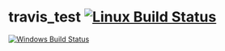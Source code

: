 # travis_test [![Linux Build Status](https://travis-ci.org/bitchelov/travis_test.svg?branch=master)](https://travis-ci.org/bitchelov/travis_test)


[![Windows Build Status](https://ci.appveyor.com/api/github/webhook?id=g7rjfw3ra1clq2n1
)](https://ci.appveyor.com/project/bitchelov/travis-test)
